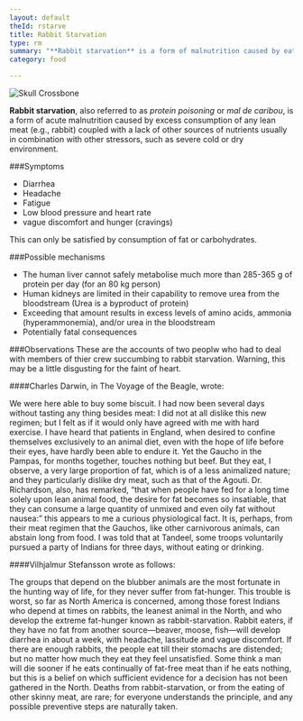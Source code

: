 ```yaml
---
layout: default
theId: rstarve
title: Rabbit Starvation
type: rm
summary: "**Rabbit starvation** is a form of malnutrition caused by eating too much lean meat."
category: food

---
```


<img src="{{site.baseurl}}/img/skull.svg" alt="Skull Crossbone">

**Rabbit starvation**, also referred to as *protein poisoning* or *mal de caribou*, is a form of acute malnutrition caused by excess consumption of any lean meat (e.g., rabbit) coupled with a lack of other sources of nutrients usually in combination with other stressors, such as severe cold or dry environment. 

###Symptoms

- Diarrhea
- Headache
- Fatigue 
- Low blood pressure and heart rate
- vague discomfort and hunger (cravings)

This can only be satisfied by consumption of fat or carbohydrates.

###Possible mechanisms

- The human liver cannot safely metabolise much more than 285-365 g of protein per day (for an 80 kg person)
- Human kidneys are limited in their capability to remove urea from the bloodstream (Urea is a byproduct of protein)
- Exceeding that amount results in excess levels of amino acids, ammonia (hyperammonemia), and/or urea in the bloodstream
- Potentially fatal consequences 

###Observations
These are the accounts of two peoplw who had to deal with members of thier crew succumbing to rabbit starvation. Warning, this may be a little disgusting for the faint of heart.

####Charles Darwin, in The Voyage of the Beagle, wrote:

We were here able to buy some biscuit. I had now been several days without tasting any thing besides meat: I did not at all dislike this new regimen; but I felt as if it would only have agreed with me with hard exercise. I have heard that patients in England, when desired to confine themselves exclusively to an animal diet, even with the hope of life before their eyes, have hardly been able to endure it. Yet the Gaucho in the Pampas, for months together, touches nothing but beef. But they eat, I observe, a very large proportion of fat, which is of a less animalized nature; and they particularly dislike dry meat, such as that of the Agouti. Dr. Richardson, also, has remarked, “that when people have fed for a long time solely upon lean animal food, the desire for fat becomes so insatiable, that they can consume a large quantity of unmixed and even oily fat without nausea:” this appears to me a curious physiological fact. It is, perhaps, from their meat regimen that the Gauchos, like other carnivorous animals, can abstain long from food. I was told that at Tandeel, some troops voluntarily pursued a party of Indians for three days, without eating or drinking.

####Vilhjalmur Stefansson wrote as follows:

The groups that depend on the blubber animals are the most fortunate in the hunting way of life, for they never suffer from fat-hunger. This trouble is worst, so far as North America is concerned, among those forest Indians who depend at times on rabbits, the leanest animal in the North, and who develop the extreme fat-hunger known as rabbit-starvation. Rabbit eaters, if they have no fat from another source—beaver, moose, fish—will develop diarrhea in about a week, with headache, lassitude and vague discomfort. If there are enough rabbits, the people eat till their stomachs are distended; but no matter how much they eat they feel unsatisfied. Some think a man will die sooner if he eats continually of fat-free meat than if he eats nothing, but this is a belief on which sufficient evidence for a decision has not been gathered in the North. Deaths from rabbit-starvation, or from the eating of other skinny meat, are rare; for everyone understands the principle, and any possible preventive steps are naturally taken.
